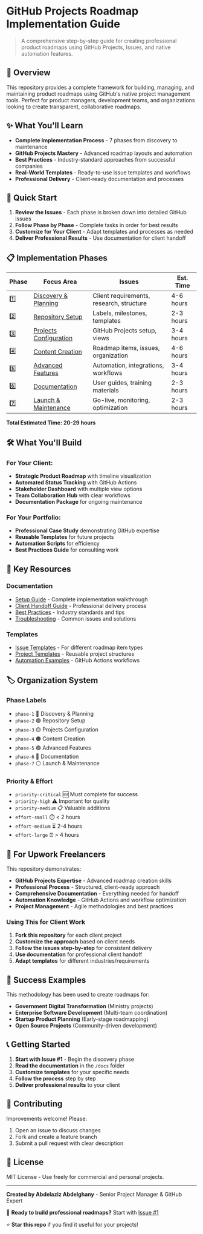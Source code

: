# GitHub Projects Roadmap Implementation Guide

> A comprehensive step-by-step guide for creating professional product roadmaps using GitHub Projects, Issues, and native automation features.

## 🎯 Overview

This repository provides a complete framework for building, managing, and maintaining product roadmaps using GitHub's native project management tools. Perfect for product managers, development teams, and organizations looking to create transparent, collaborative roadmaps.

## ✨ What You'll Learn

- **Complete Implementation Process** - 7 phases from discovery to maintenance
- **GitHub Projects Mastery** - Advanced roadmap layouts and automation
- **Best Practices** - Industry-standard approaches from successful companies
- **Real-World Templates** - Ready-to-use issue templates and workflows
- **Professional Delivery** - Client-ready documentation and processes

## 🚀 Quick Start

1. **Review the Issues** - Each phase is broken down into detailed GitHub issues
2. **Follow Phase by Phase** - Complete tasks in order for best results
3. **Customize for Your Client** - Adapt templates and processes as needed
4. **Deliver Professional Results** - Use documentation for client handoff

## 📋 Implementation Phases

| Phase | Focus Area | Issues | Est. Time |
|-------|------------|--------|----------|
| 1️⃣ | [Discovery & Planning](../../issues/1) | Client requirements, research, structure | 4-6 hours |
| 2️⃣ | [Repository Setup](../../issues/2) | Labels, milestones, templates | 2-3 hours |
| 3️⃣ | [Projects Configuration](../../issues/3) | GitHub Projects setup, views | 3-4 hours |
| 4️⃣ | [Content Creation](../../issues/4) | Roadmap items, issues, organization | 4-6 hours |
| 5️⃣ | [Advanced Features](../../issues/5) | Automation, integrations, workflows | 3-4 hours |
| 6️⃣ | [Documentation](../../issues/6) | User guides, training materials | 2-3 hours |
| 7️⃣ | [Launch & Maintenance](../../issues/7) | Go-live, monitoring, optimization | 2-3 hours |

**Total Estimated Time: 20-29 hours**

## 🛠 What You'll Build

### For Your Client:
- **Strategic Product Roadmap** with timeline visualization
- **Automated Status Tracking** with GitHub Actions
- **Stakeholder Dashboard** with multiple view options
- **Team Collaboration Hub** with clear workflows
- **Documentation Package** for ongoing maintenance

### For Your Portfolio:
- **Professional Case Study** demonstrating GitHub expertise
- **Reusable Templates** for future projects
- **Automation Scripts** for efficiency
- **Best Practices Guide** for consulting work

## 📖 Key Resources

### Documentation
- [Setup Guide](docs/setup-guide.md) - Complete implementation walkthrough
- [Client Handoff Guide](docs/client-handoff.md) - Professional delivery process
- [Best Practices](docs/best-practices.md) - Industry standards and tips
- [Troubleshooting](docs/troubleshooting.md) - Common issues and solutions

### Templates
- [Issue Templates](.github/ISSUE_TEMPLATE/) - For different roadmap item types
- [Project Templates](templates/) - Reusable project structures
- [Automation Examples](examples/) - GitHub Actions workflows

## 🏷 Organization System

### Phase Labels
- `phase-1` 🔵 Discovery & Planning
- `phase-2` 🟢 Repository Setup
- `phase-3` 🟡 Projects Configuration
- `phase-4` 🟠 Content Creation
- `phase-5` 🟣 Advanced Features
- `phase-6` 🔴 Documentation
- `phase-7` ⚪ Launch & Maintenance

### Priority & Effort
- `priority-critical` 🆘 Must complete for success
- `priority-high` ⚠️ Important for quality
- `priority-medium` 📋 Valuable additions
- `effort-small` ⏱️ < 2 hours
- `effort-medium` ⏳ 2-4 hours
- `effort-large` ⏰ > 4 hours

## 💼 For Upwork Freelancers

This repository demonstrates:
- **GitHub Projects Expertise** - Advanced roadmap creation skills
- **Professional Process** - Structured, client-ready approach
- **Comprehensive Documentation** - Everything needed for handoff
- **Automation Knowledge** - GitHub Actions and workflow optimization
- **Project Management** - Agile methodologies and best practices

### Using This for Client Work
1. **Fork this repository** for each client project
2. **Customize the approach** based on client needs
3. **Follow the issues step-by-step** for consistent delivery
4. **Use documentation** for professional client handoff
5. **Adapt templates** for different industries/requirements

## 🌟 Success Examples

This methodology has been used to create roadmaps for:
- **Government Digital Transformation** (Ministry projects)
- **Enterprise Software Development** (Multi-team coordination)
- **Startup Product Planning** (Early-stage roadmapping)
- **Open Source Projects** (Community-driven development)

## 📞 Getting Started

1. **Start with Issue #1** - Begin the discovery phase
2. **Read the documentation** in the `/docs` folder
3. **Customize templates** for your specific needs
4. **Follow the process** step by step
5. **Deliver professional results** to your client

## 🤝 Contributing

Improvements welcome! Please:
1. Open an issue to discuss changes
2. Fork and create a feature branch
3. Submit a pull request with clear description

## 📄 License

MIT License - Use freely for commercial and personal projects.

---

**Created by Abdelaziz Abdelghany** - Senior Project Manager & GitHub Expert

🚀 **Ready to build professional roadmaps?** Start with [Issue #1](../../issues/1)

⭐ **Star this repo** if you find it useful for your projects!